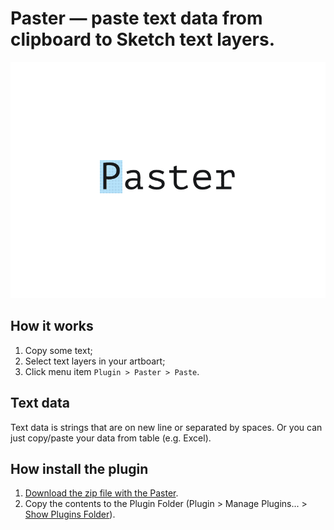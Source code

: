 # Paster — paste text data from clipboard to Sketch text layers.


![Paster](/paster-sketch-plugin_volorf.gif)


## How it works
1. Copy some text;
2. Select text layers in your artboart;
3. Click menu item ```Plugin > Paster > Paste```.


## Text data
Text data is strings that are on new line or separated by spaces. Or you can just copy/paste your data from table (e.g. Excel).


## How install the plugin
1. [Download the zip file with the Paster](https://github.com/Volorf/Paster/archive/master.zip).
2. Copy the contents to the Plugin Folder (Plugin > Manage Plugins... > [Show Plugins Folder](http://frolovoleg.ru/images/sketch-plugin-folder.png)).
